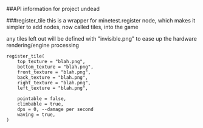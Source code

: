 ##API information for project undead

###register_tile 
this is a wrapper for minetest.register node, which makes it simpler to add nodes, now called tiles, into the game

any tiles left out will be defined with "invisible.png" to ease up the hardware rendering/engine processing
```
register_tile(
    top_texture = "blah.png",
    bottom_texture = "blah.png",
    front_texture = "blah.png",
    back_texture = "blah.png",
    right_texture = "blah.png",
    left_texture = "blah.png",
    
    pointable = false,
    climbable = true,
    dps = 0, --damage per second
    waving = true,
)
```
